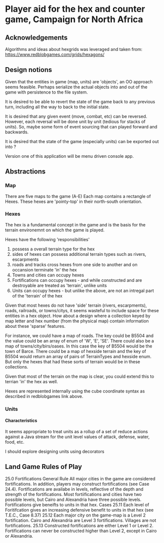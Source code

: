 # Player aid for the hex and counter game, Campaign for North Africa

## Acknowledgements
Algorithms and ideas about hexgrids was leveraged and taken from: https://www.redblobgames.com/grids/hexagons/


## Design notions
Given that the entities in game (map, units) are 'objects', an OO approach seems feasible.
Perhaps serialize the actual objects into and out of the game with persistence to the file system.

It is desired to be able to revert the state of the game back to any previous turn, including
all the way to back to the initial state. 

It is desired that any given event (move, combat, etc) can be reversed. However, each reversal will 
be done unit by unit (tedious for stacks of units). So, maybe some form of event sourcing that can played
forward and backwards.

It is desired that the state of the game (especially units) can be exported out into ?

Version one of this application will be menu driven console app.  

## Abstractions

### Map
There are five maps to the game (A-E)
Each map contains a rectangle of Hexes. These hexes are 'pointy-top' in their north-south orientation.

### Hexes
The hex is a fundamental concept in the game and is the basis for the terrain environemnt
on which the game is played.

Hexes have the following 'responsibilities'
1. possess a overall terrain type for the hex
2. sides of hexes can possess additional terrain types such as rivers, escarpments
3. roads and tracks cross hexes from one side to another and on occansion terminate 'in' the hex
4. Towns and cities can occupy hexes
5. Fortifications can occupy hexes - and while constructed and are destroyable are treated as 'terrain',
unlike units
6. Units can occupy hexes - but unlike the above, are not an intregal part of the 'terrain' of the hex

Given that most hexes do not have 'side' terrain (rivers, escarpments), roads, railroads, or towns/citys, 
it seems wasteful to include space for these entities in a hex object. How about a design where a collection 
keyed by map letter and hex number (from the physical map) contain information about these 'sparse' features.

For instance, we could have a map of roads. The key could be B5504 and the value could be an array of enum 
of 'W', 'E', 'SE'. There could also be a map of towns/city/birs/oases. In this case the key of B5504 would be 
the town of Barce. There could be a map of hexside terrain and the key of B5504 would return an array of pairs 
of TerrainTypes and hexside enum. But only the hexes that had these sorts of terrain would be in these collections. 

Given that most of the terrain on the map is clear, you could extend this to terrian 'in' the hex as well.

Hexes are represented internally using the cube coordinate syntax as described in redblobgames link above.


### Units
#### Characteristics
It seems appropriate to treat units as a rollup of a set of reduce actions against a Java stream for the 
unit level values of attack, defense, water, food, etc. 

I should explore designing units using decorators



## Land Game Rules of Play

25.0 Fortifications
General Rule
All major cities in the game are considered fortifications. In addition, players may construct 
fortifications (see Case 24.4). Fortifications are availabe in levels, reflective of the depth and
strength of the fortifications. Most fortiifications and cities have two possible levels, but Cairo
and Alexandria have three possible levels. Fortifications give beneifts to units in that hex.
Cases
25.11 Each level of Foritifcation gives an increasing defensive benefit to units in that hex 
(see T.E.C., Case 8.37)
25.12 Each major city on the game-map is a Level 2 fortification. Cairo and Alexandria are Level 3 
fortifications. Villages are not fortifications.
25.13 Constructed fortifications are either Level 1 or Level 2. Fortifications can never be constructed
higher than Level 2, except in Cairo or Alexandria. 